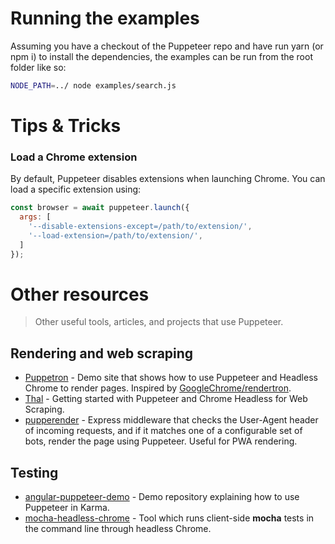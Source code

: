 # Running the examples

Assuming you have a checkout of the Puppeteer repo and have run yarn (or npm i) to install the dependencies, the examples can be run from the root folder like so:

```sh
NODE_PATH=../ node examples/search.js
```

# Tips & Tricks

### Load a Chrome extension

By default, Puppeteer disables extensions when launching Chrome. You can load a specific
extension using: 

```js
const browser = await puppeteer.launch({
  args: [
    '--disable-extensions-except=/path/to/extension/',
    '--load-extension=/path/to/extension/',
  ]
});
```

# Other resources

> Other useful tools, articles, and projects that use Puppeteer.

## Rendering and web scraping
- [Puppetron](https://github.com/cheeaun/puppetron) - Demo site that shows how to use Puppeteer and Headless Chrome to render pages. Inspired by [GoogleChrome/rendertron](https://github.com/GoogleChrome/rendertron).
- [Thal](https://medium.com/@e_mad_ehsan/getting-started-with-puppeteer-and-chrome-headless-for-web-scrapping-6bf5979dee3e "An article on medium") - Getting started with Puppeteer and Chrome Headless for Web Scraping.
- [pupperender](https://github.com/LasaleFamine/pupperender) - Express middleware that checks the User-Agent header of incoming requests, and if it matches one of a configurable set of bots, render the page using Puppeteer. Useful for PWA rendering.

## Testing
- [angular-puppeteer-demo](https://github.com/Quramy/angular-puppeteer-demo) - Demo repository explaining how to use Puppeteer in Karma.
- [mocha-headless-chrome](https://github.com/direct-adv-interfaces/mocha-headless-chrome) - Tool which runs client-side **mocha** tests in the command line through headless Chrome.
